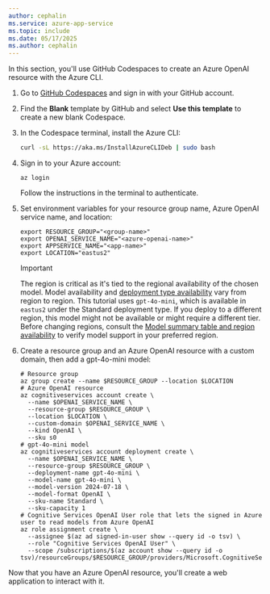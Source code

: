 ```yaml
---
author: cephalin
ms.service: azure-app-service
ms.topic: include
ms.date: 05/17/2025
ms.author: cephalin
---
```



In this section, you'll use GitHub Codespaces to create an Azure OpenAI resource with the Azure CLI.

1. Go to [GitHub Codespaces](https://github.com/codespaces) and sign in with your GitHub account.
2. Find the **Blank** template by GitHub and select **Use this template** to create a new blank Codespace.
3. In the Codespace terminal, install the Azure CLI:

    ```bash
    curl -sL https://aka.ms/InstallAzureCLIDeb | sudo bash
    ```
  
4. Sign in to your Azure account:

    ```azurecli
    az login
    ```
  
    Follow the instructions in the terminal to authenticate.

5. Set environment variables for your resource group name, Azure OpenAI service name, and location:

    ```azurecli
    export RESOURCE_GROUP="<group-name>"
    export OPENAI_SERVICE_NAME="<azure-openai-name>"
    export APPSERVICE_NAME="<app-name>"
    export LOCATION="eastus2"
    ```

    > [!IMPORTANT]
    > The region is critical as it's tied to the regional availability of the chosen model. Model availability and [deployment type availability](/azure/ai-services/openai/how-to/deployment-types) vary from region to region. This tutorial uses `gpt-4o-mini`, which is available in `eastus2` under the Standard deployment type. If you deploy to a different region, this model might not be available or might require a different tier. Before changing regions, consult the [Model summary table and region availability](/azure/ai-services/openai/concepts/models#model-summary-table-and-region-availability) to verify model support in your preferred region.
    > 

6. Create a resource group and an Azure OpenAI resource with a custom domain, then add a gpt-4o-mini model:

    ```azurecli
    # Resource group
    az group create --name $RESOURCE_GROUP --location $LOCATION
    # Azure OpenAI resource
    az cognitiveservices account create \
      --name $OPENAI_SERVICE_NAME \
      --resource-group $RESOURCE_GROUP \
      --location $LOCATION \
      --custom-domain $OPENAI_SERVICE_NAME \
      --kind OpenAI \
      --sku s0
    # gpt-4o-mini model
    az cognitiveservices account deployment create \
      --name $OPENAI_SERVICE_NAME \
      --resource-group $RESOURCE_GROUP \
      --deployment-name gpt-4o-mini \
      --model-name gpt-4o-mini \
      --model-version 2024-07-18 \
      --model-format OpenAI \
      --sku-name Standard \
      --sku-capacity 1
    # Cognitive Services OpenAI User role that lets the signed in Azure user to read models from Azure OpenAI
    az role assignment create \
      --assignee $(az ad signed-in-user show --query id -o tsv) \
      --role "Cognitive Services OpenAI User" \
      --scope /subscriptions/$(az account show --query id -o tsv)/resourceGroups/$RESOURCE_GROUP/providers/Microsoft.CognitiveServices/accounts/$OPENAI_SERVICE_NAME
    ```

Now that you have an Azure OpenAI resource, you'll create a web application to interact with it.
